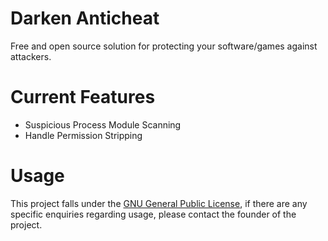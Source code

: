 # Darken Anticheat
Free and open source solution for protecting your software/games against attackers.

# Current Features
- Suspicious Process Module Scanning
- Handle Permission Stripping

# Usage
This project falls under the [GNU General Public License](LICENSE), if there are any specific enquiries regarding usage, please contact the founder of the project.